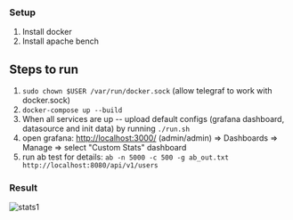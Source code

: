 ### Setup

1. Install docker
2. Install apache bench

## Steps to run

1. `sudo chown $USER /var/run/docker.sock` (allow telegraf to work with docker.sock)
2. `docker-compose up --build` 
3. When all services are up -- upload default configs (grafana dashboard, datasource and init data) by running `./run.sh`
4. open grafana: [http://localhost:3000/](http://localhost:3000/) (admin/admin) => Dashboards => Manage => select "Custom Stats" dashboard 
5. run ab test for details: `ab -n 5000 -c 500 -g ab_out.txt http://localhost:8080/api/v1/users`

### Result
![stats1](img/grafana1.png)

